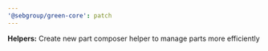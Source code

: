 ```yaml
---
'@sebgroup/green-core': patch
---
```


**Helpers:** Create new part composer helper to manage parts more efficiently
